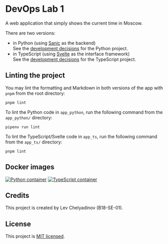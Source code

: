 # DevOps Lab 1

A web application that simply shows the current time in Moscow.

There are two versions:

- in Python (using [Sanic](https://sanicframework.org/) as the backend)  
  See the [development decisions](./app_python/PYTHON.md)
  for the Python project.
- in TypeScript (using [Svelte](https://svelte.dev)
  as the interface framework)  
  See the [development decisions](./app_ts/TYPESCRIPT.md)
  for the TypeScript project.

## Linting the project

You may lint the formatting and Markdown in both versions of the app
with `pnpm` from the root directory:

```shell
pnpm lint
```

To lint the Python code in `app_python`, run the following command
from the `app_python/` directory:

```shell
pipenv run lint
```

To lint the TypeScript/Svelte code in `app_ts`, run the following
command from the `app_ts/` directory:

```shell
pnpm lint
```

## Docker images

[![Python container](https://img.shields.io/docker/image-size/illright/devops_lab1_python/1.0.0?label=Python%20container)](https://hub.docker.com/repository/docker/illright/devops_lab1_python)
[![TypeScript container](https://img.shields.io/docker/image-size/illright/devops_lab1_ts/1.0.0?label=TypeScript%20container)](https://hub.docker.com/repository/docker/illright/devops_lab1_ts)

## Credits

This project is created by Lev Chelyadinov (B18-SE-01).

## License

This project is [MIT licensed](./LICENSE).
